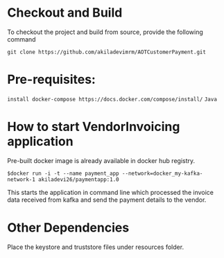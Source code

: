 # Checkout and Build

To checkout the project and build from source, provide the following command
```
git clone https://github.com/akiladevimrm/AOTCustomerPayment.git
```

# Pre-requisites:
```install docker-compose https://docs.docker.com/compose/install/```
```Java```

# How to start VendorInvoicing application
Pre-built docker image is already available in docker hub registry. 
```
$docker run -i -t --name payment_app --network=docker_my-kafka-network-1 akiladevi26/paymentapp:1.0
```
This starts the application in command line which processed the invoice data received from kafka and send the payment details to the vendor.

# Other Dependencies
Place the keystore and truststore files under resources folder.